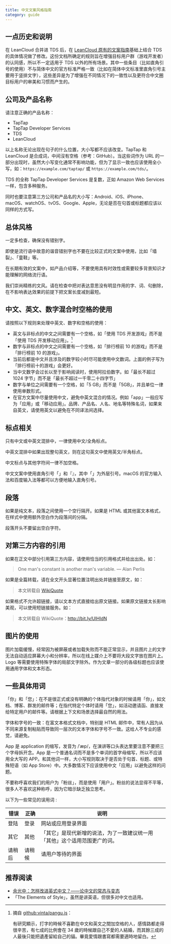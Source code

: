 ```yaml
---
title: 中文文案风格指南
category: guide
---
```


## 一点历史和说明

在 LeanCloud 合并进 TDS 后，在 [LeanCloud 原有的文案指南](https://open.leancloud.cn/copywriting-style-guide/)基础上结合 TDS 的具体情况做了修改。这份文档所确定的规则旨在增强目标用户群（游戏开发者）的认同感，所以不一定适用于 TDS 以外的所有场景。其中一些条目（比如直角引号的使用）不与简体中文的官方标准严格一致（比如在简体中文标准里直角引号主要用于竖排文字），这些差异是为了增强在不同情况下的一致性以及更符合中文圈目标用户的审美和习惯而产生的。

## 公司及产品名称

请注意正确的产品名称：

- TapTap
- TapTap Developer Services
- TDS
- LeanCloud

以上名称无论出现在句子的什么位置，大小写都不应该改变。TapTap 和 LeanCloud 是合成词，中间沒有空格（参考：GitHub）。当这些词作为 URL 的一部分出现时，虽然大小写变化通常不影响功能，但为了显示一致也应该使用全小写，如：`https://example.com/taptap/` 或 `https://example.com/tds/`。

TDS 的全称 TapTap Developer Services 是复数，正如 Amazon Web Services 一样，包含多种服务。

同时也要注意第三方公司和产品名的大小写：Android、iOS、iPhone、macOS、watchOS、tvOS、Google、Apple，无论是否在句首或标题都应该以同样的方式写。

## 总体风格

一定多检查，确保没有错别字。

即使是流行语中故意的谐音错别字也不要在比较正式的文案中使用，比如「墙裂」、「童鞋」等。

在长期有效的文案中，如产品介绍等，不要使用具有时效性或需要较多背景知识才能理解的网络流行语。

我们崇尚精练的文风。请在检查中把对表达意思没有明显作用的字、词、句删除，在不影响表达效果的前提下把文案长度减到最短。

## 中文、英文、数字混合时空格的使用

请按照以下规则来处理中英文、数字和空格的使用：

- 英文与非标点的中文之间需要有一个空格，如「使用 TDS 开发游戏」而不是「使用 TDS 开发移动应用」。[^1]
- 数字与非标点的中文之间需要有一个空格，如「排行榜前 10 的游戏」而不是「排行榜前 10 的游戏」。
- 当前后都是中文并且涉及的数字较小时尽可能使用中文数词。上面的例子写为「排行榜前十的游戏」会更好。
- 当中文数字会过长以至于影响阅读时，使用阿拉伯数字。如「最长不超过 1024 字节」而不是「最长不超过一千零二十四字节」
- 数字与单位之间需要有一个空格，如「5 GB」而不是「5GB」，并且单位一律使用单数形式。
- 在官方文案中尽量使用中文，避免中英文混合的情况。例如「app」一般应写为「应用」或「移动应用」。品牌、产品名、人名、地名等特殊名词，如果来自英文，请使用英文以避免在不同译法间选择。

## 标点相关

只有中文或中英文混排中，一律使用中文/全角标点。

中英文混排中如果出现整句英文，则在这句英文中使用英文/半角标点。

中文标点与其他字符间一律不加空格。

中文文案中使用直角引号「」和『』，其中「」为外层引号。macOS 的官方输入法和百度输入法等都可以方便地输入直角引号。

## 段落

如果是纯文本，段落之间使用一个空行隔开。如果是 HTML 或其他富文本格式，在样式中使用额外空白作为段落间的分隔。

段落开头不要留出空白字符。

## 对第三方内容的引用

如果在正文中部分引用第三方内容，请使用恰当的引用格式并给出出处。如：

> One man's constant is another man's variable.
> — Alan Perlis

如果是全篇转载，请在全文开头显著位置注明出处并链接至原文，如：

> 本文转载自 [WikiQuote](http://en.wikiquote.org/wiki/Alan_Perlis)

如果格式不允许超链接，请以文本方式直接给出原文链接。如果原文链接太长影响美观，可以使用短链接服务。如：

> 本文转载自 WikiQuote：http://bit.ly/UlHIdN

## 图片的使用

图片加载缓慢，经常因为被屏蔽或者加载失败而不能正常显示，并且图片上的文字无法自动适应屏幕大小和分辨率，所以在线上媒介上不要将大段文字放在图片上。Logo 等需要使用特殊字体的局部文字除外。作为文章一部分的各级标题也应该使用通用字体和文本形态。

## 一些具体用词

「你」和「您」：在不是很正式或没有明确的个体指代对象的时候请用「你」，如文档、博客、群发的邮件等；在指代特定个体时请用「您」，如活动邀请函、直接发给特定用户的邮件等。请根据上下文和场景选择最自然的用法。

字体和字号的一致：在富文本格式文档中，特别是 HTML 邮件中，常有人因为从不同来源复制粘贴而导致同一层次的文本字体和字号不一致。这给人不专业的感觉，请避免。

App 是 application 的缩写，发音为 /ˈæp/，在演讲等口头表达里要注意不要把三个字母拆开念。App 是一个普通名词而不是多个单词的首字母缩写，所以不应该用全大写的 APP。和其他词一样，大小写规则取决于是否处于句首、标题、或特殊短语（如 App Store）中。大多数情况下应该使用中文「应用」以避免这样的问题。

不要称呼喜欢我们的用户为「粉丝」，而是使用「用户」。粉丝的说法显得不平等，很多人不喜欢这种称呼，因为它暗示缺乏独立思考。

以下为一些常见的误用词 :

| 错误   | 正确   | 说明                                                                       |
| ------ | ------ | -------------------------------------------------------------------------- |
| 登陆   | 登录   | 网站或应用登录界面                                                         |
| 其它   | 其他   | 「其它」是现代新增的说法，为了一致建议统一用「其他」这个适用范围更广的词。 |
| 请稍后 | 请稍候 | 请用户等待的界面                                                           |

## 推荐阅读

- [余光中：怎样改进英式中文？——论中文的常态与变态](https://open.leancloud.cn/improve-chinese/)
- 「The Elements of Style」，虽然是讲英语，但很多对中文也适用。

[^1]: 摘自 [github:vinta/pangu.js](https://github.com/vinta/pangu.js)：

    有研究顯示，打字的時候不喜歡在中文和英文之間加空格的人，感情路都走得很辛苦，有七成的比例會在 34 歲的時候跟自己不愛的人結婚，而其餘三成的人最後只能把遺產留給自己的貓。畢竟愛情跟書寫都需要適時地留白。
